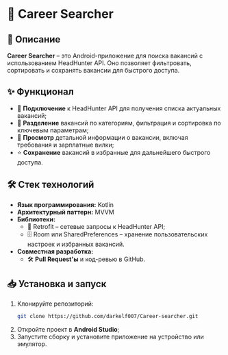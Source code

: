 # 💼 Career Searcher

## 📌 Описание
**Career Searcher** – это Android-приложение для поиска вакансий с использованием HeadHunter API. Оно позволяет фильтровать, сортировать и сохранять вакансии для быстрого доступа.

## ✨ Функционал
- 🔗 **Подключение** к HeadHunter API для получения списка актуальных вакансий;
- 📂 **Разделение** вакансий по категориям, фильтрация и сортировка по ключевым параметрам;
- 📝 **Просмотр** детальной информации о вакансии, включая требования и зарплатные вилки;
- ⭐ **Сохранение** вакансий в избранные для дальнейшего быстрого доступа.

## 🛠️ Стек технологий
- **Язык программирования:** Kotlin
- **Архитектурный паттерн:** MVVM
- **Библиотеки:**
  - 📡 Retrofit – сетевые запросы к HeadHunter API;
  - 🗄️ Room или SharedPreferences – хранение пользовательских настроек и избранных вакансий.
- **Совместная разработка:**
  - 🛠 **Pull Request'ы** и код-ревью в GitHub.

## 📥 Установка и запуск
1. Клонируйте репозиторий:
   ```sh
   git clone https://github.com/darkelf007/Career-searcher.git
   ```
2. Откройте проект в **Android Studio**;
3. Запустите сборку и установите приложение на устройство или эмулятор.
